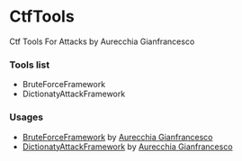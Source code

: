 # CtfTools
Ctf Tools For Attacks by Aurecchia Gianfrancesco

### Tools list

* BruteForceFramework
* DictionatyAttackFramework


### Usages

* [BruteForceFramework](https://github.com/GianfriAur/CtfTools/tree/master/BruteForceFramework) by [Aurecchia Gianfrancesco](https://github.com/GianfriAur)
* [DictionatyAttackFramework](https://github.com/GianfriAur/CtfTools/tree/master/DictionatyAttackFramework) by [Aurecchia Gianfrancesco](https://github.com/GianfriAur)

